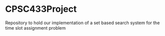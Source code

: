 # CPSC433Project
Repository to hold our implementation of a set based search system for the time slot assignment problem
